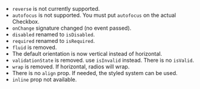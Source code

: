 - `reverse` is not currently supported.
- `autofocus` is not supported. You must put `autofocus` on the actual Checkbox.
- `onChange` signature changed (no event passed).
- `disabled` renamed to `isDisabled`.
- `required` renamed to `isRequired`.
- `fluid` is removed.
- The default orientation is now vertical instead of horizontal.
- `validationState` is removed. use `isInvalid` instead. There is no `isValid`.
- `wrap` is removed. If horizontal, radios will wrap.
- There is no `align` prop. If needed, the styled system can be used.
- `inline` prop not available.
